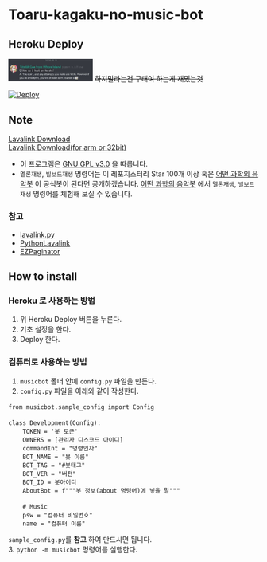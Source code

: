 # Toaru-kagaku-no-music-bot
## Heroku Deploy

<img src="https://github.com/NewPremium/Toaru-kagaku-no-music-bot/blob/master/image/sorry_lavalink.py_dev.jpg?raw=true" width="170"></img>
~~하지말라는건 구태여 하는게 재밌는것~~

[![Deploy](https://www.herokucdn.com/deploy/button.svg)](https://heroku.com/deploy?template=https://github.com/NewPremium/Toaru-kagaku-no-music-bot/tree/main)

## Note

[Lavalink Download](https://github.com/Frederikam/Lavalink/releases)<br>
[Lavalink Download(for arm or 32bit)](https://github.com/Cog-Creators/Lavalink-Jars/releases)

* 이 프로그램은 [GNU GPL v3.0](https://www.gnu.org/licenses/gpl-3.0.html) 을 따릅니다.
* `멜론재생`, `빌보드재생` 명령어는 이 레포지스터리 Star 100개 이상 혹은 [어떤 과학의 음악봇](https://discord.com/oauth2/authorize?client_id=714140461840728144&permissions=3165184&scope=bot) 이 공식봇이 된다면 공개하겠습니다. [어떤 과학의 음악봇](https://discord.com/oauth2/authorize?client_id=714140461840728144&permissions=3165184&scope=bot) 에서 `멜론재생`, `빌보드재생` 명령어를 체험해 보실 수 있습니다.

### 참고

* [lavalink.py](https://github.com/Devoxin/Lavalink.py)
* [PythonLavalink](https://github.com/fxrcha/PythonLavalink)
* [EZPaginator](https://github.com/khk4912/EZPaginator)

## How to install

### Heroku 로 사용하는 방법

1. 위 Heroku Deploy 버튼을 누른다.
2. 기초 설정을 한다.
3. Deploy 한다.

### 컴퓨터로 사용하는 방법

1. `musicbot` 폴더 안에 `config.py` 파일을 만든다.
2. `config.py` 파일을 아래와 같이 작성한다.
```
from musicbot.sample_config import Config

class Development(Config):
    TOKEN = '봇 토큰'
    OWNERS = [관리자 디스코드 아이디]
    commandInt = "명령인자"
    BOT_NAME = "봇 이름"
    BOT_TAG = "#봇태그"
    BOT_VER = "버전"
    BOT_ID = 봇아이디
    AboutBot = f"""봇 정보(about 명령어)에 넣을 말"""

    # Music
    psw = "컴퓨터 비밀번호"
    name = "컴퓨터 이름"
```
`sample_config.py`를 **참고** 하여 만드시면 됩니다.<br>
3. `python -m musicbot` 명령어를 실행한다.
